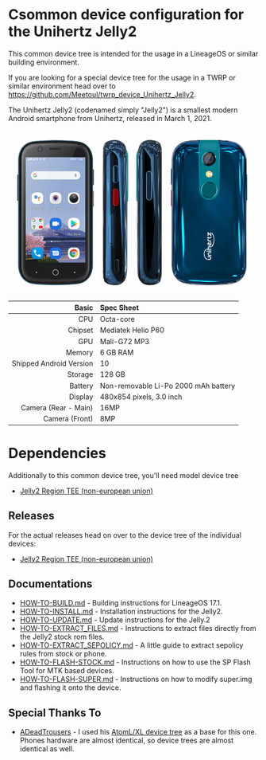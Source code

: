 Csommon device configuration for the Unihertz Jelly2
=================================================
This common device tree is intended for the usage in a LineageOS or similar building environment.

If you are looking for a special device tree for the usage in a TWRP or similar environment head over to https://github.com/Meetoul/twrp_device_Unihertz_Jelly2.

The Unihertz Jelly2 (codenamed simply "Jelly2") is a smallest modern Android smartphone from Unihertz, released in March 1, 2021.

![](docs/images/jelly2.png)

| Basic                   | Spec Sheet                                                                                                                     |
| -----------------------:|:------------------------------------------------------------------------------------------------------------------------------ |
| CPU                     | Octa-core                                                                                                                      |
| Chipset                 | Mediatek Helio P60                                                                                                             |
| GPU                     | Mali-G72 MP3                                                                                                                   |
| Memory                  | 6 GB RAM                                                                                                                       |
| Shipped Android Version | 10                                                                                                                             |
| Storage                 | 128 GB                                                                                                                         |
| Battery                 | Non-removable Li-Po 2000 mAh battery                                                                                           |
| Display                 | 480x854 pixels, 3.0 inch                                                                                                       |
| Camera (Rear - Main)    | 16MP                                                                                                                           |
| Camera (Front)          | 8MP                                                                                                                            |

# Dependencies

Additionally to this common device tree, you'll need model device tree

- [Jelly2 Region TEE (non-european union)](https://github.com/Meetoul/android_device_Unihertz_Jelly2_TEE)

## Releases

For the actual releases head on over to the device tree of the individual devices:

- [Jelly2 Region TEE (non-european union)](https://github.com/Meetoul/android_device_Unihertz_Jelly2_TEE/releases)

## Documentations

- [HOW-TO-BUILD.md](docs/HOW-TO-BUILD.md) - Building instructions for LineageOS 17.1.
- [HOW-TO-INSTALL.md](docs/HOW-TO-INSTALL.md) - Installation instructions for the Jelly2.
- [HOW-TO-UPDATE.md](docs/HOW-TO-UPDATE.md) - Update instructions for the Jelly.2
- [HOW-TO-EXTRACT_FILES.md](docs/HOW-TO-EXTRACT_FILES.md) - Instructions to extract files directly from the Jelly2 stock rom files.
- [HOW-TO-EXTRACT_SEPOLICY.md](docs/HOW-TO-EXTRACT_SEPOLICY.md) - A little guide to extract sepolicy rules from stock or phone.
- [HOW-TO-FLASH-STOCK.md](docs/HOW-TO-FLASH-STOCK.md) - Instructions on how to use the SP Flash Tool for MTK based devices.
- [HOW-TO-FLASH-SUPER.md](docs/HOW-TO-FLASH-SUPER.md) - Instructions on how to modify super.img and flashing it onto the device.

## Special Thanks To

- [ADeadTrousers](https://github.com/ADeadTrousers) - I used his [AtomL/XL device tree](https://github.com/ADeadTrousers/android_device_Unihertz_Atom_LXL) as a base for this one. Phones hardware are almost identical, so device trees are almost identical as well.
